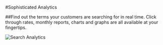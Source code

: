 #Sophisticated Analytics

##Find out the terms your customers are searching for in real time. Click through rates, monthly reports, charts and graphs are all available at your fingertips.

![Search Analytics](https://d3qcdigd1fhos0.cloudfront.net/blog/img/analytics.png "Search Results")